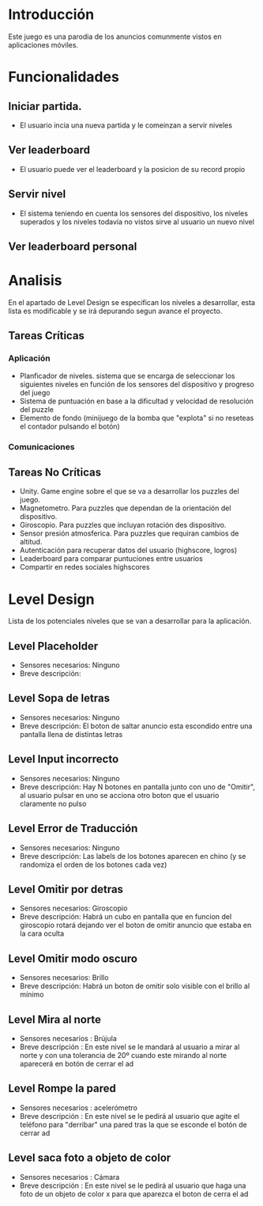 # Introducción
Este juego es una parodia de los anuncios comunmente vistos en aplicaciones móviles.

# Funcionalidades

## Iniciar partida.
- El usuario incia una nueva partida y le comeinzan a servir niveles

## Ver leaderboard
- El usuario puede ver el leaderboard y la posicion de su record propio

## Servir nivel
- El sistema teniendo en cuenta los sensores del dispositivo, los niveles superados y los niveles todavía no vistos sirve al usuario un nuevo nivel

## Ver leaderboard personal

# Analisis

En el apartado de Level Design se especifican los niveles a desarrollar, esta lista es modificable y se irá depurando segun avance el proyecto.

## Tareas Críticas

### Aplicación

- Planficador de niveles. sistema que se encarga de seleccionar los siguientes niveles en función de los sensores del dispositivo y progreso del juego
- Sistema de puntuación en base a la dificultad y velocidad de resolución del puzzle
- Elemento de fondo (minijuego de la bomba que "explota" si no reseteas el contador pulsando el botón)

### Comunicaciones


## Tareas No Críticas

- Unity. Game engine sobre el que se va a desarrollar los puzzles del juego.
- Magnetometro. Para puzzles que dependan de la orientación del dispositivo.
- Giroscopio. Para puzzles que incluyan rotación des dispositivo.
- Sensor presión atmosferica. Para puzzles que requiran cambios de altitud.
- Autenticación para recuperar datos del usuario (highscore, logros)
- Leaderboard para comparar puntuciones entre usuarios
- Compartir en redes sociales highscores

# Level Design

Lista de los potenciales niveles que se van a desarrollar para la aplicación.

## Level Placeholder
- Sensores necesarios: Ninguno
- Breve descripción: 

## Level Sopa de letras
- Sensores necesarios: Ninguno
- Breve descripción: El boton de saltar anuncio esta escondido entre una pantalla llena de distintas letras

## Level Input incorrecto
- Sensores necesarios: Ninguno
- Breve descripción: Hay N botones en pantalla junto con uno de "Omitir", al usuario pulsar en uno se acciona otro boton que el usuario claramente no pulso

## Level Error de Traducción
- Sensores necesarios: Ninguno
- Breve descripción: Las labels de los botones aparecen en chino (y se randomiza el orden de los botones cada vez)

## Level Omitir por detras
- Sensores necesarios: Giroscopio
- Breve descripción: Habrá un cubo en pantalla que en funcion del giroscopio rotará dejando ver el boton de omitir anuncio que estaba en la cara oculta

## Level Omitir modo oscuro
- Sensores necesarios: Brillo
- Breve descripción: Habrá un boton de omitir solo visible con el brillo al mínimo

## Level Mira al norte
- Sensores necesarios : Brújula
- Breve descripción : En este nivel se le mandará al usuario a mirar al norte y con una tolerancia de 20º cuando este mirando al norte aparecerá en botón de cerrar el ad

## Level Rompe la pared
- Sensores necesarios : acelerómetro
- Breve descripción : En este nivel se le pedirá al usuario que agite el teléfono para "derribar" una pared tras la que se esconde el botón de cerrar ad
## Level saca foto a objeto de color

- Sensores necesarios : Cámara
- Breve descripción : En este nivel se le pedirá al usuario que haga una foto de un objeto de color x para que aparezca el boton de cerra el ad




